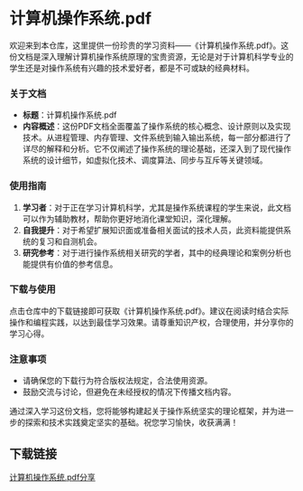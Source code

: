 # 计算机操作系统.pdf

欢迎来到本仓库，这里提供一份珍贵的学习资料——《计算机操作系统.pdf》。这份文档是深入理解计算机操作系统原理的宝贵资源，无论是对于计算机科学专业的学生还是对操作系统有兴趣的技术爱好者，都是不可或缺的经典材料。

### 关于文档

- **标题**：计算机操作系统.pdf
- **内容概述**：这份PDF文档全面覆盖了操作系统的核心概念、设计原则以及实现技术。从进程管理、内存管理、文件系统到输入输出系统，每一部分都进行了详尽的解释和分析。它不仅阐述了操作系统的理论基础，还深入到了现代操作系统的设计细节，如虚拟化技术、调度算法、同步与互斥等关键领域。

### 使用指南

1. **学习者**：对于正在学习计算机科学，尤其是操作系统课程的学生来说，此文档可以作为辅助教材，帮助你更好地消化课堂知识，深化理解。
2. **自我提升**：对于希望扩展知识面或准备相关面试的技术人员，此资料能提供系统的复习和自测机会。
3. **研究参考**：对于进行操作系统相关研究的学者，其中的经典理论和案例分析也能提供有价值的参考信息。

### 下载与使用

点击仓库中的下载链接即可获取《计算机操作系统.pdf》。建议在阅读时结合实际操作和编程实践，以达到最佳学习效果。请尊重知识产权，合理使用，并分享你的学习心得。

### 注意事项

- 请确保您的下载行为符合版权法规定，合法使用资源。
- 鼓励交流与讨论，但避免在未经授权的情况下传播文档内容。

通过深入学习这份文档，您将能够构建起关于操作系统坚实的理论框架，并为进一步的探索和技术实践奠定坚实的基础。祝您学习愉快，收获满满！

## 下载链接

[计算机操作系统.pdf分享](https://pan.quark.cn/s/28b95e19a0ae)